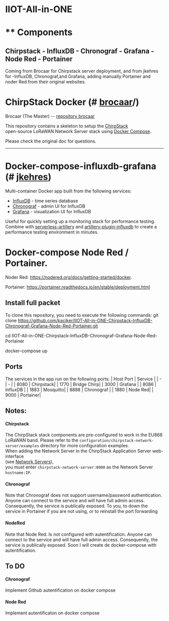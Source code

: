 # IIOT-All-in-ONE    

# ** Components 

## Chirpstack - InfluxDB - Chronograf - Grafana - Node Red - Portainer
Coming from Brocaar for Chirpstack server deployment, and from jkehres for -InfluxDB, Chronograf,and Grafana, adding manually Portainer and noder Red from their original websites.

# ChirpStack Docker   (# [brocaar](https://github.com/brocaar)/)
Brocaar (The Master) -- [repository brocaar](https://github.com/brocaar/chirpstack-docker)
  
This repository contains a skeleton to setup the [ChirpStack](https://www.chirpstack.io)  
open-source LoRaWAN Network Server stack using [Docker Compose](https://docs.docker.com/compose/).  
  
Please check the original doc for questions.
  __________________________________________


# Docker-compose-influxdb-grafana (# [jkehres](https://github.com/jkehres))

Multi-container Docker app built from the following services:

* [InfluxDB](https://github.com/influxdata/influxdb) - time series database
* [Chronograf](https://github.com/influxdata/chronograf) - admin UI for InfluxDB
* [Grafana](https://github.com/grafana/grafana) - visualization UI for InfluxDB

Useful for quickly setting up a monitoring stack for performance testing. Combine with [serverless-artillery](https://github.com/Nordstrom/serverless-artillery) and [artillery-plugin-influxdb](https://github.com/Nordstrom/artillery-plugin-influxdb) to create a performance testing environment in minutes.

  # Docker-compose Node Red / Portainer.
  
  Noder Red: https://nodered.org/docs/getting-started/docker.
  
  Portainer: https://portainer.readthedocs.io/en/stable/deployment.html
  
## Install full packet

To clone this repository, you need to execute the following commands:
git clone https://github.com/kaciker/IIOT-All-in-ONE-Chirpstack-InfluxDB-Chronograf-Grafana-Node-Red-Portainer.git

cd IIOT-All-in-ONE-Chirpstack-InfluxDB-Chronograf-Grafana-Node-Red-Portainer

docker-compose up

## Ports

The services in the app run on the following ports:
| Host Port | Service |
| - | - |
| 8080 | Chirpstack|
| 1770 | Bridge Chirp|
| 3000 | Grafana |
| 8086 | InfluxDB |
| 1883 | Mosquitto|
| 8888 | Chronograf |
| 1880 | Node Red|
| 9000 | Portainer|

**Notes:** 
-------------
#### Chirpstack  
The ChirpStack stack components are pre-configured to work in the EU868 LoRaWAN band. Please refer  to the `configuration/chirpstack-network-server/examples` directory for more configuration  examples.  
When adding the Network Server in the ChirpStack Application Server web-interface  
(see [Network Servers](https://www.chirpstack.io/application-server/use/network-servers/)),  
you must enter `chirpstack-network-server:8000` as the Network Server `hostname:IP`.
#### Chronograf
Note that Chronograf does not support username/password authentication. Anyone can connect to the service and will have full admin access. Consequently, the service is  publically exposed.
To you, to down the service in Portainer if you are not using, or to reinstall the port forwarding 
#### NodeRed
Note that Node Red. Is not configured with autentification. Anyone can connect to the service and will have full admin access. Consequently, the service is  publically exposed.
Soon I will create de docker-compose with autentification.


## To DO
#### Chronograf
Implement Github autentification on docker compose
#### Node Red
Implement autentificaton on docker compose
